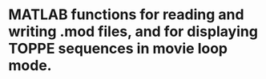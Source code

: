 # MATLAB functions for reading and writing .mod files, and for displaying TOPPE sequences in movie loop mode.




